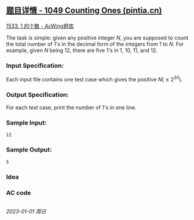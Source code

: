 ## [题目详情 - 1049 Counting Ones (pintia.cn)](https://pintia.cn/problem-sets/994805342720868352/exam/problems/994805430595731456)

[1533. 1 的个数 - AcWing题库](https://www.acwing.com/problem/content/1535/)

The task is simple: given any positive integer $N$, you are supposed to count the total number of 1's in the decimal form of the integers from 1 to $N$. For example, given $N$ being 12, there are five 1's in 1, 10, 11, and 12.

### Input Specification:

Each input file contains one test case which gives the positive $N ( \leq 2^{30})$.

### Output Specification:

For each test case, print the number of 1's in one line.

### Sample Input:

```in
12
```

### Sample Output:

```out
5
```

### Idea



### AC code

```cpp
```


*2023-01-01 周日*
